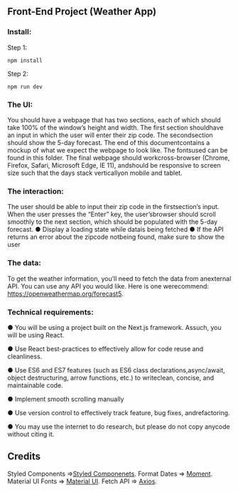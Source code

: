 ## Front-End Project (Weather App)

### Install:

Step 1: 
```
npm install
```

Step 2: 
```
npm run dev
```

### The​ ​UI:

You ​should ​have ​a ​webpage ​that ​has ​two ​sections, ​each ​of ​which ​should ​take ​100% ​of ​the ​window’s
height ​and ​width. ​The ​first ​section ​should ​have ​an ​input ​in ​which ​the ​user ​will ​enter ​their ​zip ​code.
The ​second ​section ​should ​show ​the ​5-day ​forecast. ​The ​end ​of ​this ​document ​contains ​a ​mockup ​of
what ​we ​expect ​the ​webpage ​to ​look ​like. ​The ​fonts ​used ​can ​be ​found ​in this ​folder. ​The ​final
webpage ​should ​work ​cross-browser ​(Chrome, ​Firefox, ​Safari, ​Microsoft ​Edge, ​IE ​11), ​and ​should ​be
responsive ​to ​screen ​size ​such ​that ​the ​days ​stack ​vertically ​on ​mobile ​and ​tablet.

### The​ ​interaction:

The ​user ​should ​be ​able ​to ​input ​their ​zip ​code ​in ​the ​first ​section’s ​input. ​When ​the ​user ​presses ​the
“Enter” ​key, ​the ​user’s ​browser ​should ​scroll ​smoothly ​to ​the ​next ​section, ​which ​should ​be
populated ​with ​the ​5-day ​forecast.
● Display ​a ​loading ​state ​while ​data ​is ​being ​fetched
● If ​the ​API ​returns ​an ​error ​about ​the ​zipcode ​not ​being ​found, ​make ​sure ​to ​show ​the ​user

### The​ ​data:

To ​get ​the ​weather ​information, ​you’ll ​need ​to ​fetch ​the ​data ​from ​an ​external ​API. ​You ​can ​use ​any
API ​you ​would ​like. ​Here ​is ​one ​we ​recommend: https://openweathermap.org/forecast5.

### Technical​ ​requirements:

● You ​will ​be ​using ​a ​project ​built ​on ​the ​Next.js ​framework. ​As ​such, ​you ​will ​be ​using ​React.

● Use ​React ​best-practices ​to ​effectively ​allow ​for ​code ​reuse ​and ​cleanliness.

● Use ​ES6 ​and ​ES7 ​features ​(such ​as ​ES6 ​class ​declarations, ​async/await, ​object ​destructuring,
arrow ​functions, ​etc.) ​to ​write ​clean, ​concise, ​and ​maintainable ​code.

● Implement ​smooth ​scrolling ​manually

● Use ​version ​control ​to ​effectively ​track ​feature, ​bug ​fixes, ​and ​refactoring.

● You ​may ​use ​the ​internet ​to ​do ​research, ​but ​please ​do ​not ​copy ​any ​code ​without ​citing ​it.

## Credits
Styled Components =>[Styled Componenets](https://github.com/styled-components/styled-components).
Format Dates => [Moment](https://github.com/moment/moment).
Material UI Fonts => [Material UI](https://github.com/mui-org/material-ui).
Fetch API => [Axios](https://github.com/axios/axios).

